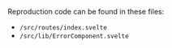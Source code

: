 Reproduction code can be found in these files:

- `/src/routes/index.svelte`
- `/src/lib/ErrorComponent.svelte`